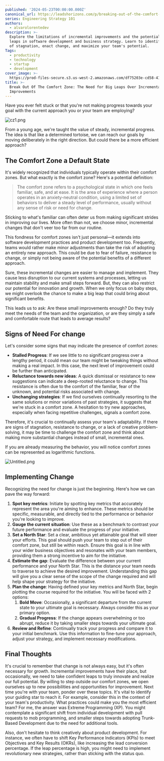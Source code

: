 ```yaml
---
published: '2024-05-23T00:00:00.000Z'
canonical_url: https://leadshorizons.com/p/breaking-out-of-the-comfort-zone
series: Engineering Strategy 101
authors:
  - alvarolorentedev
description: >-
  Explore the limitations of incremental improvements and the potential of big
  leaps in software development and business strategy. Learn to identify signs
  of stagnation, enact change, and maximize your team's potential.
Tags:
  - productivity
  - technology
  - startup
  - development
cover_image: >-
  https://prod-files-secure.s3.us-west-2.amazonaws.com/df75203e-cd58-41eb-8339-d5bf4288eb0e/5d1ce020-cdb7-462a-a773-8d9e53ff8eff/cz4.jpeg?X-Amz-Algorithm=AWS4-HMAC-SHA256&X-Amz-Content-Sha256=UNSIGNED-PAYLOAD&X-Amz-Credential=ASIAZI2LB4665CHOEVHT%2F20250206%2Fus-west-2%2Fs3%2Faws4_request&X-Amz-Date=20250206T120436Z&X-Amz-Expires=3600&X-Amz-Security-Token=IQoJb3JpZ2luX2VjEEQaCXVzLXdlc3QtMiJIMEYCIQDqK1FmyzdKfojhdFalxgIR%2FIN2Fw2gP4pQy0NkL56hpQIhAJWnCqY6oL0nGIqx%2BGBPaBhnCdl2Tg5SB5%2BXNvI0XEAZKv8DCF0QABoMNjM3NDIzMTgzODA1IgxLKCvs22%2F3VxcVmmIq3AMeaLUk0b9nd9ljJO8V9wpW3VMDFSxk3uHtJtVG1JiiXhpxqeGKclJEbsV8VECRBt54Ld5j5Vn%2BRHjMFpCYZH5vbolqvDkI5IB1bNrHbf6sFNWYi64d5awK1dM5k69D907627Mbq75Z6Ku%2BuoqZokhIiyMuubwmxjboq5mftgSH%2F1I1hJnNXRAvbV%2FmL37bCkgReHFashOaGvNKrXd%2BLlte%2F9qFZ0Ou1OhiZK0o1yWJ%2BNp9gmbEgDTeWuGKqsccWo7Z8AvbZ4qhru39sJtKGulyNAl%2BJFFwO9oedFDwGpsytCWR2WLgiTRRgnEpe92W%2F6ShZCkgC%2BYI3jbAJc3i0HQdW6HV%2FNG%2F5%2FZdIspS6OpShFxhWFvGDcasIGna0vnWQrwBeaEqxWu9cxWnrddB0UPWtVHTJvtYWtdfbPRcZBRLFMz5HyuRJ5KZsPGM5ebPuehbaOhrHVlYsZx2Cog1JdAud%2BfscimTwG5KuJnJup35I62DHWYG6Egx9ZHen%2BBk%2BDJ58YR9tvF%2B%2BVMcuMLkK25jNl5%2FYClswKs7xNxWLXUzlamuUB1Pu0qrC3Xj%2BwewqlKr5tAVOM8iq5TCW8iPy4YflLXMD9YwCF1PJ0aRzaEjf4liWCcbTKchrdFVkDC6xZK9BjqkAfcfRyZhe9Jpud1tVg6o2PLQ1ILuHqVBOQg%2BJRvh7HD7xW5JzE7UOOW7bxtI%2F4dwYHGgKw7w6ULawitU3jixgf5%2FNyeo2%2BehqGlny%2BUVnitRH2HDpfupSSrU%2BobQQXAuX%2BZlNlYQe%2BI72PARqWoqDWd3ViRn1WDkxYtrgRayjSjrIolmh5VSiCkr8HOh19uuuNLE6uHdiy0mT1tHIHD7ZraEbPf8&X-Amz-Signature=c8df05645549a9e0438f267455a9e96a73abf5e147e62d13f30b5934d63d86a6&X-Amz-SignedHeaders=host&x-id=GetObject
title: >-
  Break Out Of The Comfort Zone: The Need for Big Leaps Over Incremental
  Improvements
---
```


Have you ever felt stuck or that you're not making progress towards your goal with the current approach you or your team are employing?


![cz1.png](https://prod-files-secure.s3.us-west-2.amazonaws.com/df75203e-cd58-41eb-8339-d5bf4288eb0e/38240359-a9c4-40de-a201-258d672ad902/cz1.png?X-Amz-Algorithm=AWS4-HMAC-SHA256&X-Amz-Content-Sha256=UNSIGNED-PAYLOAD&X-Amz-Credential=ASIAZI2LB466QGEVSYSS%2F20250206%2Fus-west-2%2Fs3%2Faws4_request&X-Amz-Date=20250206T120436Z&X-Amz-Expires=3600&X-Amz-Security-Token=IQoJb3JpZ2luX2VjEEQaCXVzLXdlc3QtMiJIMEYCIQDz8SyVDF%2FhTPyZtpdM6oLuUIad8hT25btqQLTimU06vQIhANDup9N2rbLd%2Fd%2BDiAroJ5zBC%2FhQ9OLz0saF%2FoWtSE9GKv8DCF0QABoMNjM3NDIzMTgzODA1IgyJObebJT3MA3f1ptQq3ANWGE0gPLT%2BO9sAE1TpejapmDUE5R7JxUWyH%2BY%2FmbXtQkhFCeRMoks0MKp3G%2B9Le44YYE%2BVD6t%2B848y8KSOouKBkUNrtAFUpeH6VxIQEu7JavR%2B6QPFWN21VpAxJ9JZpSYXdHVb1RCx%2FjMzseeRcXmVrEA311zfGmM8GPz%2B4ebAob%2BQjRZBo0qz588aBxWurbLk%2FTTwVvqfvzP9ixuEymJmQGOHrwd64WO48h%2FF4ifqMplchhTGoBtZ1BFQA0opkO3PU0pxCGxVFoniJdKGBuj6dtHc9I%2F5E%2FcykErCBtBdG72fb0CgvdQ%2FayHjDlqAxr%2B8sDtKeMY521zHVkY4QDHNEHpkRa50Z748yHg95IWImhuuIzOSLzSezteC%2BfsD7KzkVR7gXXTJwadEE4n9v4Vs8yC%2FOUBuT%2BB0IGmFo%2BLLyw15KUUbIzMgupbWkLfz8Pj%2B9BEfSZ%2FuOQu5%2B%2BKitDoe2AuLFZRr4I47ouDTexqFuGmpRKaGqK2WSkqBjab2b2stNl7Mflx7PQ04Oqith1F1vgV0waTvwGDrLrqWSrpaUcvbKF5OGiQ%2BQgo4x1eqZsU6zCC4Zdvduay%2B07hfBUWrThEvGumbsrW8ST%2FPBbn4pS2wGaCwvdq3z9FaoDDMxZK9BjqkAaVhE1fT%2BflJ%2FCx1RUuf7Z9XY515HanVrxmHppm8ogw0Y2zUKMyrX7zOMYMWTWdosW79sYzU8itB5KUojvxzPd6F2BTL%2B4BCo8Fpg%2BXL2j4PrZ1lzb8XDXmgsyWV%2BizsTxjtjM7U9ESK2JKmU26OR2yUjQoQhT%2FDo6RMyCQb2SoWoOkjKuC5WwWQZaJZAWwM2WaabM%2FAIqwgWyhqqzXmSqy%2BQTfj&X-Amz-Signature=add1db41a0c804a08f340454ab2e4dba014db4f46d6f7176e7847b7e78bfeb27&X-Amz-SignedHeaders=host&x-id=GetObject)


From a young age, we're taught the value of steady, incremental progress. The idea is that like a determined tortoise, we can reach our goals by moving deliberately in the right direction. But could there be a more efficient approach?


## The Comfort Zone a Default State


It's widely recognized that individuals typically operate within their comfort zones. But what exactly is the comfort zone? Here's a potential definition:


> The comfort zone refers to a psychological state in which one feels familiar, safe, and at ease. It is the area of experience where a person operates in an anxiety-neutral condition, using a limited set of behaviors to deliver a steady level of performance, usually without any sense of risk or need for change.


Sticking to what's familiar can often deter us from making significant strides in improving our lives. More often than not, we choose minor, incremental changes that don't veer too far from our routine.


This fondness for comfort zones isn't just personal—it extends into software development practices and product development too. Frequently, teams would rather make minor adjustments than take the risk of adopting an entirely new approach. This could be due to fear of failure, resistance to change, or simply not being aware of the potential benefits of a different approach.


Sure, these incremental changes are easier to manage and implement. They cause less disruption to our current systems and processes, letting us maintain stability and make small steps forward. But, they can also restrict our potential for innovation and growth. When we only focus on baby steps, we might overlook the chance to make a big leap that could bring about significant benefits.


This leads us to ask: Are these small improvements enough? Do they truly meet the needs of the team and the organization, or are they simply a safe and comfortable route that leads to average results?


## Signs of Need For change


Let's consider some signs that may indicate the presence of comfort zones:

- **Stalled Progress**: If we see little to no significant progress over a lengthy period, it could mean our team might be tweaking things without making a real impact. In this case, the next level of improvement could be further than anticipated.
- **Reluctance towards new ideas**: A quick dismissal or resistance to new suggestions can indicate a deep-rooted reluctance to change. This resistance is often due to the comfort of the familiar, fear of the unknown, and potential risks associated with change.
- **Unchanging strategies**: If we find ourselves continually resorting to the same solutions or minor variations of past strategies, it suggests that we're stuck in a comfort zone. A hesitation to try new approaches, especially when facing repetitive challenges, signals a comfort zone.

Therefore, it's crucial to continually assess your team's adaptability. If there are signs of stagnation, resistance to change, or a lack of creative problem-solving, it may be time to challenge the comfort zone and think about making more substantial changes instead of small, incremental ones.


If you are already measuring the behavior, you will notice comfort zones can be represented as logarithmic functions. 


![Untitled.png](https://prod-files-secure.s3.us-west-2.amazonaws.com/df75203e-cd58-41eb-8339-d5bf4288eb0e/26a9ed95-154a-4067-93be-3e546a6b040e/Untitled.png?X-Amz-Algorithm=AWS4-HMAC-SHA256&X-Amz-Content-Sha256=UNSIGNED-PAYLOAD&X-Amz-Credential=ASIAZI2LB466QGEVSYSS%2F20250206%2Fus-west-2%2Fs3%2Faws4_request&X-Amz-Date=20250206T120436Z&X-Amz-Expires=3600&X-Amz-Security-Token=IQoJb3JpZ2luX2VjEEQaCXVzLXdlc3QtMiJIMEYCIQDz8SyVDF%2FhTPyZtpdM6oLuUIad8hT25btqQLTimU06vQIhANDup9N2rbLd%2Fd%2BDiAroJ5zBC%2FhQ9OLz0saF%2FoWtSE9GKv8DCF0QABoMNjM3NDIzMTgzODA1IgyJObebJT3MA3f1ptQq3ANWGE0gPLT%2BO9sAE1TpejapmDUE5R7JxUWyH%2BY%2FmbXtQkhFCeRMoks0MKp3G%2B9Le44YYE%2BVD6t%2B848y8KSOouKBkUNrtAFUpeH6VxIQEu7JavR%2B6QPFWN21VpAxJ9JZpSYXdHVb1RCx%2FjMzseeRcXmVrEA311zfGmM8GPz%2B4ebAob%2BQjRZBo0qz588aBxWurbLk%2FTTwVvqfvzP9ixuEymJmQGOHrwd64WO48h%2FF4ifqMplchhTGoBtZ1BFQA0opkO3PU0pxCGxVFoniJdKGBuj6dtHc9I%2F5E%2FcykErCBtBdG72fb0CgvdQ%2FayHjDlqAxr%2B8sDtKeMY521zHVkY4QDHNEHpkRa50Z748yHg95IWImhuuIzOSLzSezteC%2BfsD7KzkVR7gXXTJwadEE4n9v4Vs8yC%2FOUBuT%2BB0IGmFo%2BLLyw15KUUbIzMgupbWkLfz8Pj%2B9BEfSZ%2FuOQu5%2B%2BKitDoe2AuLFZRr4I47ouDTexqFuGmpRKaGqK2WSkqBjab2b2stNl7Mflx7PQ04Oqith1F1vgV0waTvwGDrLrqWSrpaUcvbKF5OGiQ%2BQgo4x1eqZsU6zCC4Zdvduay%2B07hfBUWrThEvGumbsrW8ST%2FPBbn4pS2wGaCwvdq3z9FaoDDMxZK9BjqkAaVhE1fT%2BflJ%2FCx1RUuf7Z9XY515HanVrxmHppm8ogw0Y2zUKMyrX7zOMYMWTWdosW79sYzU8itB5KUojvxzPd6F2BTL%2B4BCo8Fpg%2BXL2j4PrZ1lzb8XDXmgsyWV%2BizsTxjtjM7U9ESK2JKmU26OR2yUjQoQhT%2FDo6RMyCQb2SoWoOkjKuC5WwWQZaJZAWwM2WaabM%2FAIqwgWyhqqzXmSqy%2BQTfj&X-Amz-Signature=6e43d96684fac23c33e99809afa5c77375db465b71c368822304d0972b0d123e&X-Amz-SignedHeaders=host&x-id=GetObject)


## Implementing Change


Recognizing the need for change is just the beginning. Here's how we can pave the way forward:

1. **Spot key metrics**: Initiate by spotting key metrics that accurately represent the area you're aiming to enhance. These metrics should be specific, measurable, and directly tied to the performance or behavior you're looking to improve.
2. **Gauge the current situation**: Use these as a benchmark to contrast your future performance and evaluate the progress of your initiative.
3. **Set a North Star**: Set a clear, ambitious yet attainable goal that will steer your efforts. This goal should push your team to step out of their comfort zone, but still be within reach. Ensure this goal is in line with your wider business objectives and resonates with your team members, providing them a strong incentive to aim for the initiative.
4. **Estimate the gap**: Evaluate the difference between your current performance and your North Star. This is the distance your team needs to traverse to achieve the desired improvement. Understanding this gap will give you a clear sense of the scope of the change required and will help shape your strategy for the initiative.
5. **Plan the change**: Having defined your key metrics and North Star, begin plotting the course required for the initiative. You will be faced with 2 options:
	1. **Bold Move**: Occasionally, a significant departure from the current state to your ultimate goal is necessary. Always consider this as your primary option.
	2. **Gradual Progress**: If the change appears overwhelming or too abrupt, reduce it by taking smaller steps towards your ultimate goal.
6. **Review and Refine**: Continually track your progress and compare it to your initial benchmark. Use this information to fine-tune your approach, adjust your strategy, and implement necessary modifications.

## Final Thoughts


It's crucial to remember that change is not always easy, but it's often necessary for growth. Incremental improvements have their place, but occasionally, we need to take confident leaps to truly innovate and realize our full potential. By willing to step outside our comfort zones, we open ourselves up to new possibilities and opportunities for improvement. Next time you're with your team, ponder over these topics. It's vital to identify your guiding star to reach it. 
For example, consider this in the context of your team's productivity. What practices could make you the most efficient team? For me, the answer was Extreme Programming (XP). You might contemplate a significant shift from individual development with pull requests to mob programming, and smaller steps towards adopting Trunk-Based Development due to the need for additional tools.


Also, don't hesitate to think creatively about product development. For instance, we often have to shift Key Performance Indicators (KPIs) to meet Objectives and Key Results (OKRs), like increasing the lead conversion percentage. If the leap percentage is high, you might need to implement revolutionary new strategies, rather than sticking with the status quo.

